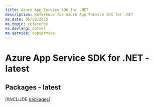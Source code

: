 ```yaml
---
title: Azure App Service SDK for .NET
description: Reference for Azure App Service SDK for .NET
ms.date: 05/28/2025
ms.topic: reference
ms.devlang: dotnet
ms.service: appservice
---
```

# Azure App Service SDK for .NET - latest
## Packages - latest
[!INCLUDE [packages](app-service-index.md)]